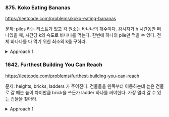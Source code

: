 ### 875. Koko Eating Bananas

https://leetcode.com/problems/koko-eating-bananas

문제: piles 라는 리스트가 있고 각 원소는 바나나의 개수이다. 감시자가 h 시간동안 떠나있을 때, 시간당 k의 속도로 바나나를 먹는다. 한번에 하나의 pile만 먹을 수 있다. 전체 바나나를 다 먹기 위한 최소의 k를 구하라.

<details><summary>Approach 1</summary>

각 pile 먹는 속도는 math.ceil(pile/k) 이다. 따라서 총 걸리는 시간은 `sum of math.ceil(pile/k) for each pile in piles` 이 된다.    
전체 바나나를 다 먹을 수 있는 속도라면 possible, 못 먹으면 impossible이라고 하자.   
최대의 impossible k 보다 하나 크면 최소의 possible k가 되고, 그게 답이 된다.   
따라서 binary search로 풀 수 있다.    
left와 right를 정해야하는데 최소는 1이 되고 최대는 max(piles)가 된다.   

x x x o o o 형태이고 left condition(왼쪽 파트, 즉 x로 인식되는 조건))은 `k가 작아서 총 걸리는 시간이 h보다 클 때` 이다.   
while loop을 나왔을 때 답은 left가 된다.   


```py
    def minEatingSpeed(self, piles: List[int], h: int) -> int:
        def get_total_hour(piles, k):
            total_hour = 0
            for pile in piles:
                total_hour += ceil(pile / k)
            return total_hour
        
        l, r = 1, max(piles)
        while l <= r:
            m = (l+r) // 2
            if get_total_hour(piles, m) > h:
                l = m + 1
            else:
                r = m - 1
        return l
```

</details>



### 1642. Furthest Building You Can Reach

https://leetcode.com/problems/furthest-building-you-can-reach

문제: heights, bricks, ladders 가 주어진다. 건물들을 왼쪽부터 이동하는데 높은 건물로 갈 때는 높이 차이만큼 brick을 쓰든가 ladder 하나를 써야한다. 가장 멀리 갈 수 있는 건물을 찾아라.


<details><summary>Approach 1</summary>

**Heap**    

ladders 개수 L 을 크기로 갖는 힙을 생성하고 앞에서부터 높이 차를 넣으면서 힙을 채운다. 즉, 사다리로만 올라가되 그 높이차를 기록해놓는 것이다.   
사다리를 다 썼을 땐 이제 벽돌을 써야한다. 벽돌 써야하는 상황 왔을 때, 현재 필요한 벽돌과 힙에 있는 최소의 높이차를 비교한다.     
현재 필요한 벽돌 수가 더 적으면 벽돌 소진하면 되는 것이고, 힙에 있는 최솟값이 더 작으면 예전에 썼던 사다리를 지금 쓰고 예전 작업은 벽돌로 하면 된다.   
이렇게 해서 벽돌 수가 음수가 되면 더이상 못 가는 것이다.   



```py
class Solution:
    def furthestBuilding(self, heights: List[int], bricks: int, ladders: int) -> int:
        mheap = []
        prev_h = heights[0]
        pos = 0
        for i, h in enumerate(heights):
            diff = h - prev_h
            prev_h = h 

            if diff <= 0:
                continue

            if len(mheap) < ladders:
                heapq.heappush(mheap, diff)
                continue

            if mheap and diff > mheap[0]:
                heapq.heappush(mheap, diff)
                diff = mheap[0]
                heapq.heappop(mheap)
            bricks -= diff
            if bricks < 0:
                return i - 1

        return len(heights) - 1
```

<details>

<details><summary>Approach 2</summary>

**Binary Search**    

특정 위치까지 갈 수 있나 없나는 판단할 수 있다. 그 구간의 height diffs를 받아서 정렬한 뒤 min부터 벽돌 사용하도록 하면 판단이 된다.    
`0~threshold` 까지는 reachable 이고 `threshold+1 ~ end` 는 unreachable이다.    
이 특성을 이용해서 binary search를 사용할 수 있다.    
o o o x x x    => Get right pointer    


```py
    def furthestBuilding(self, heights: List[int], bricks: int, ladders: int) -> int:
        n = len(heights)
        l, r = 0, n-1

        def is_reachable(idx, bricks, ladders):
            h_diffs = []
            prev = 0
            for cur in range(1, idx+1):
                if heights[cur] > heights[prev]:
                    h_diffs.append(heights[cur] - heights[prev])
                prev = cur
            h_diffs.sort()
            for h_diff in h_diffs:
                bricks -= h_diff
                if bricks < 0:
                    ladders -= 1
                if ladders < 0:
                    return False
            return True

        while l <= r:
            m = (l + r) // 2
            if is_reachable(m, bricks, ladders):
                l = m + 1
            else:
                r = m - 1
        
        return r
```

매번 정렬을 하면 너무 cost가 크기 때문에 한번 정렬해서 height diff마다 position을 붙여놓는다. 그러고는 linear하게 iterate하면서 현재 찍은 기준 position보다 낮은 index를 가진 경우만 벽돌이나 사다리에서 차감한다. => 이건 다음에 구현해보자.   

O(N logN)


</details>







### 162. Find Peak Element

https://leetcode.com/problems/find-peak-element/

문제: 서로 다른 값을 갖는 integer array가 주어졌을 때 peak의 위치를 반환하라. peak란 주변보다 strictly greater한 값을 가지는 곳을 말하며 `nums[-1] = nums[n] = -math.inf` 으로 간주한다. O(log n) 의 알고리즘을 구하라.

<details><summary>Approach 1</summary>

left, right를 초기화하고 nums에 -math.inf 를 append한다. 이렇게 함으로써 `nums[-1] = nums[n] = -math.inf`를 자연스럽게 적용시킬 수 있다.   
mid 기준에서 왼쪽이 더 크면 left half에 peak가 있어야한다. nums[-1]은 -inf이고 nums[cur] 보다 nums[cur-1] 이 더 크기 때문이다. 오른쪽에도 있을 수 있지만 왼쪽엔 보장이 된다.   
오른쪽이 더 크면 right half에 peak가 있어야한다.   
둘 다 아니면 현재가 peak이다.


```py
    def findPeakElement(self, nums: List[int]) -> int:
        if len(nums) == 1:
            return 0
        nums.append(-math.inf)

        l, r = 0, len(nums) - 1
        while l <= r:
            m = (l + r) // 2
            
            if nums[m-1] > nums[m]:
                r = m - 1
            elif nums[m+1] > nums[m]:
                l = m + 1
            else:
                return m

"""
이건 딱 조건을 만족하는 포인트인 m을 찾는 문제이니까 o o o x x 이런 식으로 생각하지 않아도 된다. 
m은 ans 지점을 거치게 되고 if ans: return m 로 답을 구하면 된다.
"""
```

</details>




### 658. Find K Closest Elements

https://leetcode.com/problems/find-k-closest-elements/

문제: sorted integer array가 주어지고 k, x가 주어진다. x랑 가장 가까운 k개의 원소를 정렬된 순서로 반환하라. abs(y - x)가 동일하면 작은 y값이 더 가까운 걸로 간주한다. x가 arr에 존재하지 않을 수 있다.

```
Input: arr = [1,2,3,4,5], k = 4, x = 3
Output: [1,2,3,4]
```


<details><summary>Approach 1</summary>

brute force O(N)

```py
    def findClosestElements(self, arr: List[int], k: int, x: int) -> List[int]:
        # 전체를 놓고 양 쪽을 비교하면서 not closer 한 곳을 줄인다.
        l, r = 0, len(arr) - 1
        while r - l > k - 1:
            if x - arr[l] <= arr[r] - x:  # 두 개가 같으면 right를 버려야한다. 값이 더 작은 게 우선이기 때문이다.
                r -= 1
            else:
                l += 1
        
        return arr[l: r+1]
```

</details>



<details><summary>Approach 2</summary>

너무 헤맸다.     
헤맨 포인트:
- x랑 가장 가까운 포인트를 찾아서 거기서부터 expand해야하는데 그 포인트를 찾는 게 어려웠다.
- [1, 4, 4, 4, 5] 와 같이 동일한 값이 연속이고 x가 2일 때, mid 값이 index 2에 있다면 어느 쪽을 search할지 정해야한다. index 2의 값이 4이고, x 값은 2이므로 더 작은 쪽을 봐야하므로 left를 search하도록 해아한다.
- mid-1 과 mid 중 mid-1이 더 가깝다면 mid+1은 생각할 필요 없이 left half를 탐색하면 된다.
- 아니라면 오른쪽도 비교한다. mid-1이나 mid+1 둘 다 mid보다 가깝지 않다면 mid가 가장 가까운 포인트이다.
- 이걸 is_closer 함수를 하나 만들어서 해야한다. 안 그러면 너무 코드가 복잡해진다.


기본 로직

- binary search를 사용하여 x에 가장 가까운 값을 찾는다.
  - is_first_param_closer 라는 함수를 하나 짜서 `is_first_param_closer(mid-1, mid)`, `is_first_param_closer(mid, mid+1)` 를 구해서 closer 쪽으로 search한다.
- 그 index를 기준으로 한 칸 왼쪽을 l, 한 칸 오른쪽을 r로 둔다.
- l과 r 중 더 가까운 쪽을 한 칸 더 옮긴다. 이 작업을 k번 반복한다.



```python
class Solution:
    def findClosestElements(self, arr: List[int], k: int, x: int) -> List[int]:
        """
        Find closest first.
        Expanding left and right, find k elements.
        """
        if k == len(arr):
            return arr
        
        def is_first_param_closer(l, r):
            if not 0 <= l < len(arr):
                return False
            if not 0 <= r < len(arr):
                return True
            l_val = arr[l]
            r_val = arr[r]
            if l_val == x:
                return True
            if l_val == r_val:
                if l_val < x:
                    return l > r
                return l < r
            if abs(l_val - x) == abs(r_val - x):
                return l_val < r_val
            return abs(l_val - x) < abs(r_val - x)
        
        left = 0
        right = len(arr) - 1
        while left <= right:
            mid = (left + right) // 2
            
            if is_first_param_closer(mid-1, mid):
                right = mid - 1
            elif is_first_param_closer(mid+1, mid):
                left = mid + 1
            else:
                break
        
        # Expand starting from x
        l, r = mid - 1, mid + 1
        for remained_iter in range(k-1, 0, -1):
            if l < 0:
                r += remained_iter  # (l, r) 이 답이다.
                break
            if r > len(arr) - 1:
                l -= remained_iter
                break
            
            if abs(x - arr[l]) == abs(x - arr[r]):
                if arr[l] < arr[r]:
                    l -= 1
                else:
                    r += 1
            
            elif abs(x - arr[l]) < abs(x - arr[r]):
                l -= 1
            else:
                r += 1
            
        return arr[l+1:r]
```

</details>




<details><summary>Approach 3</summary>

어렵다.

```
예시)
[1, 1, 2, 3, 4, 5, 6, 6, 7, 7] (10개), k = 3, x = 2
left, right = 0, 7
mid = 3
  nums[mid:mid+k+1] = [3, 4, 5, 6]
  nums[mid] = 3
  nums[mid+k] = 6
  => nums[mid] 가 더 가깝다. 
  => nums[mid:mid+k] vs nums[mid+1:mid+k+1] 두 개를 비교했을 때, 후자는 답이 될 수 없다.
  => 중간 값들은 겹치고 하나만 다른데 더 가까운 값이 있는 게 답일 테니까.
  => 따라서 answer의 시작점은 mid의 오른쪽이 될 수 없으므로 right를 mid로 바꾼다.
left, right = 0, 3
mid = 1
  nums[mid:mid+k+1] = [1, 2, 3, 4]
  nums[mid] = 1
  nums[mid+k] = 4
left, right = 0, 1
mid = 0
  nums[mid:mid+k+1] = [1, 1, 2, 3]
  nums[mid] = 1
  nums[mid+k] = 3
left, right = 0, 0
```

- answer subarray의 시작 지점을 찾는 것이다.   
- 정답 array의 시작 지점으로 가능한 범위의 left bound는 0이고 right bound는 n-k이다. 
- 이 left, right에 대해 mid를 구한 후 mid 값과 mid + k 값을 비교한다. 
- mid ~ mid+k 의 subarray를 보면 크기가 k+1 이기 때문에 mid나 mid+k 중 하나는 버려져야한다. k+1로 하는 이유는 최적화된 subarray가 더 오른쪽에 있는지 왼쪽에 있는지 알아야하기 때문이다.      
- mid가 target에 더 가깝다면 `[mid+1, mid+k]` 은 답이 될 수 없고 그 이후의 subarray도 마찬가지이다. `[mid, mid+k-1]` 혹은 그 왼쪽의 subarray가 답이 될 수 있다.
- subarray의 시작지점은 mid 이하가 된다. right를 mid로 옮기고 다음 iteration을 진행한다.   
- 이걸 반복하다가 left == right 되는 순간이 답이다.




```py
    def findClosestElements(self, arr: List[int], k: int, x: int) -> List[int]:
        left, right = 0, len(arr) - k
        while left < right:
            mid = (left + right) // 2
            if x - arr[mid] > arr[mid + k] - x:  # head 값이 tail 값보다 멀다면 시작점은 0~mid 가 될 수 없다.
                left = mid + 1
            else:
                right = mid  # 아니라면 시작점은 0~mid 중 하나이다.
        return arr[left:left + k]

"""
condition: mid가 더 멀다 => mid+1 이후에 start point가 있다.
not condition: mid+k가 더 멀다 => mid 이전에 start point가 있다. mid가 답인지는 아직 모른다. 따라서 right를 mid로 바꿔주고 다음 작업을 해야한다.
"""
```


</details>





### 744. Find Smallest Letter Greater Than Target

https://leetcode.com/problems/find-smallest-letter-greater-than-target/

문제: 알파벳 소문자로 이루어진 리스트가 주어지고 target character가 주어진다. target char보다 큰 문자 중 가장 작은 문자를 반환하라. target char보다 큰 게 없으면 첫 번째 문자를 반환하라.

<details><summary>Approach 1</summary>

- o o o x x x
- left condition: target char보다 작거나 같다
- left 구한다. left가 index 밖이라면 첫 번째 문자를 반환한다.

```py
    def nextGreatestLetter(self, letters: List[str], target: str) -> str:
        l, r = 0, len(letters) - 1
        while l <= r:
            m = (l + r) // 2
            if letters[m] <= target:
                l = m + 1
            else:
                r = m - 1 
        if l >= len(letters):
            return letters[0]
        return letters[l]
```

</details>







### 153. Find Minimum in Rotated Sorted Array

https://leetcode.com/problems/find-minimum-in-rotated-sorted-array/

문제: sorted array with unique integer가 주어진다. 한 군데를 기준으로 rotate 되어 있는데 그 array의 최솟값을 구하라. `ex) [3, 4, 5, 1, 2] => return 1`


<details><summary>Approach 1</summary>

데이터를 먼저 이해하자. mid가 각 상황일 때 어떤 의미인지를 충분히 생각하고 깔끔하게 분류한 걸 글로 정리한 뒤에 코드를 생각해보자.

start < end면 rotated가 안 된거니까 그거에 대한 처리를 먼저 한다.    
rotated 된 경우에 대해서는 index 0의 value를 기준으로 잡는다. 아래와 같이 우선 데이터를 이해한다.
- `[index 1, rotated point-1]`: index 0의 값보다 큰 값이다.   
- `[rotated point, last]`: index 0의 값보다 작은 값이다.    

이해한 데이터를 바탕으로 아래 로직으로 찾는다. Using binary search
- nums[l] < nums[r] 라면 sorting 된 상태이기 때문에 nums[l] 반환
- mid가 nums[l]보다 작다면 mid 위치는 `[rotated point, r]` 범위의 값이다.   
  - mid보다 한 칸 낮은 nums[mid-1]이 nums[l]보다 크거나 같으면 mid-1은 `[rotated point, last]` 범위의 왼쪽이라는 뜻이다. 따라서 mid가 rotated point이다. => nums[mid]를 반환    
  - mid-1 이 out of index가 되려면 mid가 0이어야하는데 이런 상황은 발생하지 않는다. 이미 첫 번째 조건에서 반환되었을 것이기 때문이다.
  - 위 조건이 아니라면 mid는 `[rotated point, last]` 범위 중간에 있다는 것이고 mid 왼쪽에 rotated point가 있기 때문에 left half를 탐색한다. `right = m - 1`
- 위 조건이 아니라면 right half를 탐색한다. `left = m + 1`   


```py
    def findMin(self, nums: List[int]) -> int:
        l, r = 0, len(nums) - 1
        while l <= r:
            if nums[l] <= nums[r]:
                return nums[l]
            
            m = (l + r) // 2
            if nums[m] < nums[l]:
                if nums[m-1] >= nums[l]:
                    return nums[m]
                r = m - 1
            else:
                l = m + 1
            
```

</details>







### 154. Find Minimum in Rotated Sorted Array II

https://leetcode.com/problems/find-minimum-in-rotated-sorted-array-ii/

문제: 중복된 값이 있는 integer array가 ascending order로 정렬되어 있었는데 중간에 rotation이 일어난 상태이다. 이 array에서 최솟값을 구하라.

<details><summary>Approach 1</summary>

내 풀이

중복된 값이 있음으로서 달라지는 부분이 있다.   
로직은 다음과 같다.   
- 기본 binary search 템플릿을 사용한다.
- nums[left] < nums[right] 라면 그 subarray는 rotation이 없는 것이므로 nums[left] 를 반환한다.
- mid가 mid-1보다 작으면 mid가 rotation point이므로 nums[mid]를 반환한다. left가 최솟값이 아님을 보장하므로 mid-1은 항상 존재한다. 이 다음은 항상 rotated되었음을 가정하고 진행할 수 있다.
- mid가 left보다 작다면 rotation point가 왼쪽에 있을테니 left half를 탐색한다.
- mid가 left보다 크다면 rotation point가 오른쪽일테니 right half를 탐색한다. 
- mid가 left와 같을 때가 문제이다.
  - right가 left보다 작다면 right half를 탐색한다. right가 left보다 큰 건 이미 처리했다.
  - right가 left와 같을 때만 남았는데 이 때는 linear하게 탐색을 한다.


</details>



<details><summary>Approach 2</summary>

Solution

비슷한데 linear 탐색 대신 범위를 하나 좁혀서 다시 binary search를 시도한다.   
데이터 분석을 다시 해보자.

left를 기준으로 한 데이터 분석
- `[left, rotation point-1]`: left 보다 크거나 같아야한다.
- `[rotation point, rightend]`: left보다 작거나 같아야한다.

풀이
- if nums[left] < nums[right]:
   - return nums[left]
- if nums[mid] < nums[left]:
   - `[rotation point, rightend]` 범위에 mid가 있는 것이다. mid가 답인지 검증하고 아니라면 left half를 탐색해야한다.
- if nums[mid] > nums[left]:
   - right half를 탐색한다.
- if nums[mid] == nums[left]:
   - left를 하나 올려서 다시 탐색한다.
   - 이렇게 재시도할 생각을 해야한다.



```py
def findMin(self, nums: List[int]) -> int:
    l, r = 0, len(nums) - 1

    while l <= r:
        if r - l <= 1:
            return min(nums[l], nums[r])
        if nums[l] < nums[r]:
            return nums[l]
        mid = (l + r) // 2

        if nums[mid] < nums[l]:
            if nums[mid-1] > nums[mid]:
                return nums[mid]
            r = mid - 1
        elif nums[mid] > nums[l]:
            l = mid + 1
        else:
            l += 1
```

어렵다.

</details>






### 240. Search a 2D Matrix II

https://leetcode.com/problems/search-a-2d-matrix-ii/

문제: 각 row와 column은 ascending order로 sort 되어 있다. target 이 해당 matrix 안에 있는지 판별하는 알고리즘을 구현하라.

<details><summary>Approach 1</summary>

- 어떤 위치에서 target보다 크다면, 해당 위치 기준 righter, lower elements는 다 무시할 수 있다. 이 때는 왼쪽으로 한 칸 이동해야한다.
- 어떤 위치에서 target보다 작다면, 해당 위치 기준 lefter, upper elements는 다 무시할 수 있다. 이 때는 아래로 한 칸 이동해야한다.
- binary search로 target을 찾으면 return True, 못 찾고 loop를 나오면 return False

이게 왜 binary search지?

```python
def searchMatrix(self, matrix: List[List[int]], target: int) -> bool:
    m, n = len(matrix), len(matrix[0])
    row, col = 0, n - 1

    while row < m:
        while col >= 0:
            cur = matrix[row][col]
            if cur == target:
                return True
            if cur > target:
                col -= 1
            if cur < target:
                break
        row += 1
    
    return False
```

Time: O(M + N) / Space: O(1)

</details>


